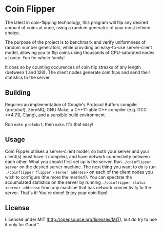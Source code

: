 Coin Flipper
============

The latest in coin-flipping technology, this program will flip any desired amount of coins at once, using a random generator of your most refined choice.

The purpose of the project is to benchmark and verify uniformness of random number generators, while providing an easy-to-use server-client model, allowing you to flip coins using thousands of CPU-saturated nodes at once. Fun for whole family!

It does so by counting occurences of coin flip streaks of any length (between 1 and 128). The client nodes generate coin flips and send their statistics to the server.

Building
--------

Requires an implementation of Google's Protocol Buffers compiler (protobuf), ZeroMQ, GNU Make, a C++11-able C++ compiler (e.g. GCC >=4.7.0, Clang), and a sensible build environment.

Run `make protobuf`, then `make`. It's that easy!

Usage
-----

Coin Flipper utilises a server-client model, so both your server and your client(s) must have it compiled, and have network connectivity between each other.
What you should first set up is the server. Run `./coinflipper server` on the desired server machine.
The next thing you want to do is run `./coinflipper flipper <server address>` on each of the client nodes you wish to configure (the more the merrier!).
You can spectate the accumulated statistics on the server by running `./coinflipper status <server address>` from any machine that has network connectivity to the server.
That's it! You're done! Enjoy your coin flips!

License
-------

Licensed under MIT (http://opensource.org/licenses/MIT), but do try to use it only for Good&trade;.
